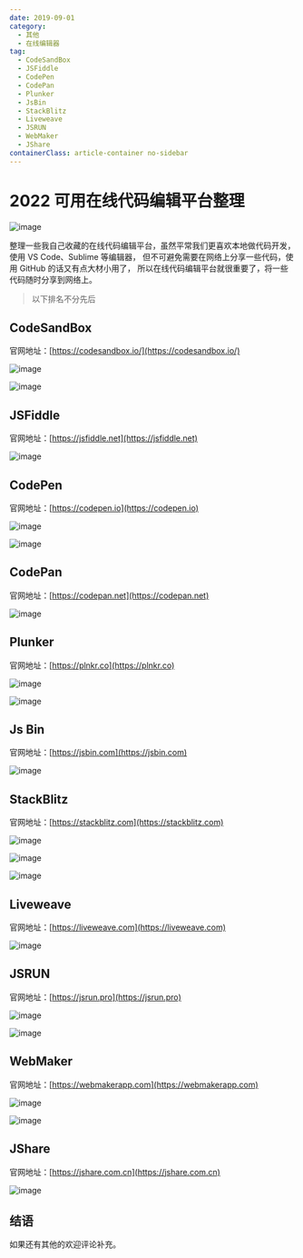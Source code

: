 ```yaml
---
date: 2019-09-01
category:
  - 其他
  - 在线编辑器
tag:
  - CodeSandBox
  - JSFiddle
  - CodePen
  - CodePan
  - Plunker
  - JsBin
  - StackBlitz
  - Liveweave
  - JSRUN
  - WebMaker
  - JShare
containerClass: article-container no-sidebar
---
```


# 2022 可用在线代码编辑平台整理

![image](https://image.liubing.me/2019/12/26/ce2bc4d4aaa0a.png)

整理一些我自己收藏的在线代码编辑平台，虽然平常我们更喜欢本地做代码开发，使用 VS Code、Sublime 等编辑器，
但不可避免需要在网络上分享一些代码，使用 GitHub 的话又有点大材小用了，
所以在线代码编辑平台就很重要了，将一些代码随时分享到网络上。

<!-- more -->

> 以下排名不分先后

## CodeSandBox

官网地址：[https://codesandbox.io/](https://codesandbox.io/)

![image](https://image.liubing.me/2019/12/26/bccf66d0a4329.png)

![image](https://image.liubing.me/2019/12/26/c402ebec6b0d4.png)

## JSFiddle

官网地址：[https://jsfiddle.net](https://jsfiddle.net)

![image](https://image.liubing.me/2019/12/26/bba34bf861661.png)

## CodePen

官网地址：[https://codepen.io](https://codepen.io)

![image](https://image.liubing.me/2019/12/26/5c9c14165e6fc.png)

![image](https://image.liubing.me/2019/12/26/7859db02f8387.png)

## CodePan

官网地址：[https://codepan.net](https://codepan.net)

![image](https://image.liubing.me/2019/12/26/a50854a3d16c0.png)

## Plunker

官网地址：[https://plnkr.co](https://plnkr.co)

![image](https://image.liubing.me/2019/12/26/57e31aefec314.png)

![image](https://image.liubing.me/2019/12/26/9f6edc59f6608.png)

## Js Bin

官网地址：[https://jsbin.com](https://jsbin.com)

![image](https://image.liubing.me/2019/12/26/b93558e76982a.png)

## StackBlitz

官网地址：[https://stackblitz.com](https://stackblitz.com)

![image](https://image.liubing.me/2019/12/26/b42c808e211c4.png)

![image](https://image.liubing.me/2019/12/26/d7e7610ef3347.png)

![image](https://image.liubing.me/2019/12/26/8eceee603790f.png)

## Liveweave

官网地址：[https://liveweave.com](https://liveweave.com)

![image](https://image.liubing.me/2019/12/26/cbe212803aedf.png)

## JSRUN

官网地址：[https://jsrun.pro](https://jsrun.pro)

![image](https://image.liubing.me/2019/12/26/d232fcb39cf6f.png)

![image](https://image.liubing.me/2019/12/26/7a4e22aeae494.png)

## WebMaker

官网地址：[https://webmakerapp.com](https://webmakerapp.com)

![image](https://image.liubing.me/2019/12/26/15f6198a4e4e5.png)

![image](https://image.liubing.me/2019/12/26/60b31bab7c94e.png)

## JShare

官网地址：[https://jshare.com.cn](https://jshare.com.cn)

![image](https://image.liubing.me/2020/01/10/99c74cccb6efc.png)

## 结语

如果还有其他的欢迎评论补充。
